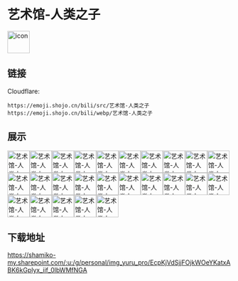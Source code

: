 # 艺术馆-人类之子
<img src="https://emoji.shojo.cn/bili/src/艺术馆-人类之子/icon.png" width="50" height="50" alt="icon">

## 链接
Cloudflare:
```
https://emoji.shojo.cn/bili/src/艺术馆-人类之子
https://emoji.shojo.cn/bili/webp/艺术馆-人类之子
```
## 展示
<img src="https://emoji.shojo.cn/bili/src/艺术馆-人类之子/艺术馆-人类之子-伞Q.png" width="50" height="50" alt="艺术馆-人类之子-伞Q"><img src="https://emoji.shojo.cn/bili/src/艺术馆-人类之子/艺术馆-人类之子-膜拜.png" width="50" height="50" alt="艺术馆-人类之子-膜拜"><img src="https://emoji.shojo.cn/bili/src/艺术馆-人类之子/艺术馆-人类之子-King.png" width="50" height="50" alt="艺术馆-人类之子-King"><img src="https://emoji.shojo.cn/bili/src/艺术馆-人类之子/艺术馆-人类之子-碰杯.png" width="50" height="50" alt="艺术馆-人类之子-碰杯"><img src="https://emoji.shojo.cn/bili/src/艺术馆-人类之子/艺术馆-人类之子-美妙.png" width="50" height="50" alt="艺术馆-人类之子-美妙"><img src="https://emoji.shojo.cn/bili/src/艺术馆-人类之子/艺术馆-人类之子-Emm...png" width="50" height="50" alt="艺术馆-人类之子-Emm.."><img src="https://emoji.shojo.cn/bili/src/艺术馆-人类之子/艺术馆-人类之子-惬意.png" width="50" height="50" alt="艺术馆-人类之子-惬意"><img src="https://emoji.shojo.cn/bili/src/艺术馆-人类之子/艺术馆-人类之子-一探究竟.png" width="50" height="50" alt="艺术馆-人类之子-一探究竟"><img src="https://emoji.shojo.cn/bili/src/艺术馆-人类之子/艺术馆-人类之子-鸽...png" width="50" height="50" alt="艺术馆-人类之子-鸽.."><img src="https://emoji.shojo.cn/bili/src/艺术馆-人类之子/艺术馆-人类之子-暗中观察.png" width="50" height="50" alt="艺术馆-人类之子-暗中观察"><img src="https://emoji.shojo.cn/bili/src/艺术馆-人类之子/艺术馆-人类之子-我看看.png" width="50" height="50" alt="艺术馆-人类之子-我看看"><img src="https://emoji.shojo.cn/bili/src/艺术馆-人类之子/艺术馆-人类之子-上班.png" width="50" height="50" alt="艺术馆-人类之子-上班"><img src="https://emoji.shojo.cn/bili/src/艺术馆-人类之子/艺术馆-人类之子-啧啧.png" width="50" height="50" alt="艺术馆-人类之子-啧啧"><img src="https://emoji.shojo.cn/bili/src/艺术馆-人类之子/艺术馆-人类之子-略略略.png" width="50" height="50" alt="艺术馆-人类之子-略略略"><img src="https://emoji.shojo.cn/bili/src/艺术馆-人类之子/艺术馆-人类之子-头都大了.png" width="50" height="50" alt="艺术馆-人类之子-头都大了"><img src="https://emoji.shojo.cn/bili/src/艺术馆-人类之子/艺术馆-人类之子-大佬.png" width="50" height="50" alt="艺术馆-人类之子-大佬"><img src="https://emoji.shojo.cn/bili/src/艺术馆-人类之子/艺术馆-人类之子-哇哦.png" width="50" height="50" alt="艺术馆-人类之子-哇哦"><img src="https://emoji.shojo.cn/bili/src/艺术馆-人类之子/艺术馆-人类之子-吻.png" width="50" height="50" alt="艺术馆-人类之子-吻"><img src="https://emoji.shojo.cn/bili/src/艺术馆-人类之子/艺术馆-人类之子-你瞅啥.png" width="50" height="50" alt="艺术馆-人类之子-你瞅啥"><img src="https://emoji.shojo.cn/bili/src/艺术馆-人类之子/艺术馆-人类之子-没脸.png" width="50" height="50" alt="艺术馆-人类之子-没脸"><img src="https://emoji.shojo.cn/bili/src/艺术馆-人类之子/艺术馆-人类之子-吃饭.png" width="50" height="50" alt="艺术馆-人类之子-吃饭"><img src="https://emoji.shojo.cn/bili/src/艺术馆-人类之子/艺术馆-人类之子-我木了.png" width="50" height="50" alt="艺术馆-人类之子-我木了"><img src="https://emoji.shojo.cn/bili/src/艺术馆-人类之子/艺术馆-人类之子-谢谢.png" width="50" height="50" alt="艺术馆-人类之子-谢谢"><img src="https://emoji.shojo.cn/bili/src/艺术馆-人类之子/艺术馆-人类之子-鸭梨山大.png" width="50" height="50" alt="艺术馆-人类之子-鸭梨山大"><img src="https://emoji.shojo.cn/bili/src/艺术馆-人类之子/艺术馆-人类之子-我们弹弹.png" width="50" height="50" alt="艺术馆-人类之子-我们弹弹">

## 下载地址

https://shamiko-my.sharepoint.com/:u:/g/personal/img_yuru_pro/EcpKjVdSjjFOjkWOeYKatxABK6kGplyx_iif_0lbWMfNGA